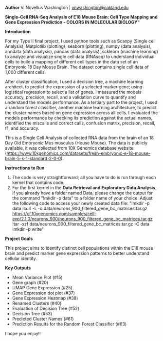 **Author**
V. Novellus Washington | vnwashington@oakland.edu

**Single-Cell RNA-Seq Analysis of E18 Mouse Brain: Cell Type Mapping and Gene Expression Prediction - COLORS IN MOLECULAR BIOLOGY"**

**Introduction**

For my Type II final project, I used python tools such as Scanpy (Single cell Analysis), Matplotlib (plotting), seaborn (plotting), numpy (data analysis), anndata (data analysis), pandas (data analysis), scklearn (machine learning) to analyze and visualize single cell data (RNAseq) to understand individual cells to build a mapping of different cell types in the data set of an Embryonic 18 Day Mouse Brain. The dataset contains single cell data of 1,000 different cells.

After cluster classification, I used a decision tree, a machine learning architect, to predict the expression of a selected marker gene; using logistical regression to select a list of genes. I measured the models accuracy, precision, recall, and a validation curve to quantify and understand the models performance. As a tertiary part to the project, I used a random forest classifier, another machine learning architecture, to predict the cluster names based on gene expression across all cells. I evaluated the models performance by checking its prediction against the actual names, identified the miscalls and correct calls, confusion matrix, precision, recall, f1, and accuracy.    

This is a Single Cell Analysis of collected RNA data from the brain of an 18 Day Old Embryonic Mus musculus (House Mouse). The data is publicly available, it was collected from 10X Genomics database website (https://www.10xgenomics.com/datasets/fresh-embryonic-e-18-mouse-brain-5-k-1-standard-2-0-0).  



**Instructions to Run**

1. The code is very straightforward; all you have to do is run through each kernel that contains code.
2. For the first kernel in the **Data Retrieval and Exploratory Data Analysis**, if you already have a folder named Data, please change the output for the command "!mkdir -p data" to a folder name of your choice. Adjust the following code to access your newly created data file:
"!mkdir -p data
!curl -L -o data/neurons_900_filtered_gene_bc_matrices.tar.gz https://cf.10xgenomics.com/samples/cell-exp/2.1.0/neurons_900/neurons_900_filtered_gene_bc_matrices.tar.gz
!tar -xzf data/neurons_900_filtered_gene_bc_matrices.tar.gz -C data
!mkdir -p write"

**Project Goals**

This project aims to identify distinct cell populations within the E18 mouse brain and predict marker gene expression patterns to better understand cellular identity.

**Key Outputs**
- Mean Variance Plot (#15)
- Gene graph (#20)
- UMAP Gene Expression (#25)
- Gene Expression dot plot (#37)
- Gene Expression Heatmap (#38)
- Renamed Clusters (#40)
- Evaluation of Decision Tree (#52)
- Decision Tree (#53)
- Predicted Cluster Names (#61)
- Prediction Results for the Random Forest Classifier (#63)

I hope you enjoy!!
